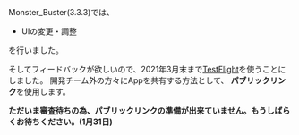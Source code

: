 Monster_Buster(3.3.3)では、
 - UIの変更・調整
 
を行いました。

そしてフィードバックが欲しいので、2021年3月末まで[TestFlight](https://developer.apple.com/jp/testflight/)を使うことにしました。
開発チーム外の方々にAppを共有する方法として、 **パブリックリンク**を使用します。 

**ただいま審査待ちの為、パブリックリンクの準備が出来ていません。もうしばらくお待ちください。(1月31日)**
